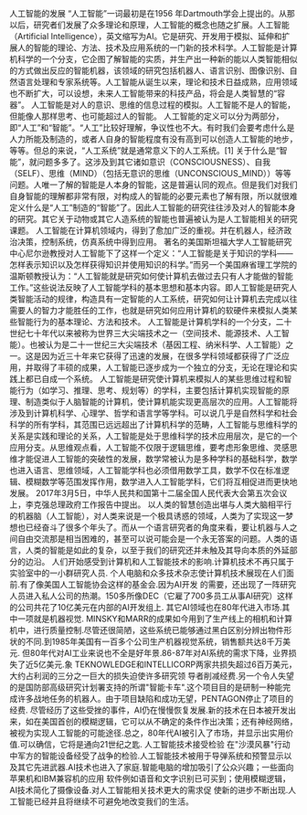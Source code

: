人工智能的发展
“人工智能”一词最初是在1956 年Dartmouth学会上提出的。从那以后，研究者们发展了众多理论和原理，人工智能的概念也随之扩展。人工智能（Artificial Intelligence），英文缩写为AI。它是研究、开发用于模拟、延伸和扩展人的智能的理论、方法、技术及应用系统的一门新的技术科学。人工智能是计算机科学的一个分支，它企图了解智能的实质，并生产出一种新的能以人类智能相似的方式做出反应的智能机器，该领域的研究包括机器人、语言识别、图像识别、自然语言处理和专家系统等。人工智能从诞生以来，理论和技术日益成熟，应用领域也不断扩大，可以设想，未来人工智能带来的科技产品，将会是人类智慧的“容器”。
人工智能是对人的意识、思维的信息过程的模拟。人工智能不是人的智能，但能像人那样思考、也可能超过人的智能。
人工智能的定义可以分为两部分，即“人工”和“智能”。“人工”比较好理解，争议性也不大。有时我们会要考虑什么是人力所能及制造的，或者人自身的智能程度有没有高到可以创造人工智能的地步，等等。但总的来说，“人工系统”就是通常意义下的人工系统。[1]
关于什么是“智能”，就问题多多了。这涉及到其它诸如意识（CONSCIOUSNESS）、自我（SELF）、思维（MIND）（包括无意识的思维（UNCONSCIOUS_MIND））等等问题。人唯一了解的智能是人本身的智能，这是普遍认同的观点。但是我们对我们自身智能的理解都非常有限，对构成人的智能的必要元素也了解有限，所以就很难定义什么是“人工”制造的“智能”了。因此人工智能的研究往往涉及对人的智能本身的研究。其它关于动物或其它人造系统的智能也普遍被认为是人工智能相关的研究课题。
人工智能在计算机领域内，得到了愈加广泛的重视。并在机器人，经济政治决策，控制系统，仿真系统中得到应用。
著名的美国斯坦福大学人工智能研究中心尼尔逊教授对人工智能下了这样一个定义：“人工智能是关于知识的学科――怎样表示知识以及怎样获得知识并使用知识的科学。”而另一个美国麻省理工学院的温斯顿教授认为：“人工智能就是研究如何使计算机去做过去只有人才能做的智能工作。”这些说法反映了人工智能学科的基本思想和基本内容。即人工智能是研究人类智能活动的规律，构造具有一定智能的人工系统，研究如何让计算机去完成以往需要人的智力才能胜任的工作，也就是研究如何应用计算机的软硬件来模拟人类某些智能行为的基本理论、方法和技术。
人工智能是计算机学科的一个分支，二十世纪七十年代以来被称为世界三大尖端技术之一（空间技术、能源技术、人工智能）。也被认为是二十一世纪三大尖端技术（基因工程、纳米科学、人工智能）之一。这是因为近三十年来它获得了迅速的发展，在很多学科领域都获得了广泛应用，并取得了丰硕的成果，人工智能已逐步成为一个独立的分支，无论在理论和实践上都已自成一个系统。
人工智能是研究使计算机来模拟人的某些思维过程和智能行为（如学习、推理、思考、规划等）的学科，主要包括计算机实现智能的原理、制造类似于人脑智能的计算机，使计算机能实现更高层次的应用。人工智能将涉及到计算机科学、心理学、哲学和语言学等学科。可以说几乎是自然科学和社会科学的所有学科，其范围已远远超出了计算机科学的范畴，人工智能与思维科学的关系是实践和理论的关系，人工智能是处于思维科学的技术应用层次，是它的一个应用分支。从思维观点看，人工智能不仅限于逻辑思维，要考虑形象思维、灵感思维才能促进人工智能的突破性的发展，数学常被认为是多种学科的基础科学，数学也进入语言、思维领域，人工智能学科也必须借用数学工具，数学不仅在标准逻辑、模糊数学等范围发挥作用，数学进入人工智能学科，它们将互相促进而更快地发展。
2017年3月5日，中华人民共和国第十二届全国人民代表大会第五次会议上，李克强总理政府工作报告中提出。
以人类的智慧创造出堪与人类大脑相平行的机器脑（人工智能），对人类来说是一个极具诱惑的领域，人类为了实现这一梦想也已经奋斗了很多个年头了。而从一个语言研究者的角度来看，要让机器与人之间自由交流那是相当困难的，甚至可以说可能会是一个永无答案的问题。人类的语言，人类的智能是如此的复杂，以至于我们的研究还并未触及其导向本质的外延部分的边沿。
人们开始感受到计算机和人工智能技术的影响.计算机技术不再只属于实验室中的一小群研究人员. 个人电脑和众多技术杂志使计算机技术展现在人们面前.有了像美国人工智能协会这样的基金会.因为AI开发 的需要，还出现了一阵研究人员进入私人公司的热潮。150多所像DEC（它雇了700多员工从事AI研究）这样的公司共花了10亿美元在内部的AI开发组上.
其它AI领域也在80年代进入市场.其中一项就是机器视觉. MINSKY和MARR的成果如今用到了生产线上的相机和计算机中，进行质量控制.尽管还很简陋，这些系统已能够通过黑白区别分辨出物件形状的不同.到1985年美国有一百多个公司生产机器视觉系统，销售额共达8千万美元.
但80年代对AI工业来说也不全是好年景.86-87年对AI系统的需求下降，业界损失了近5亿美元.象 TEKNOWLEDGE和INTELLICORP两家共损失超过6百万美元，大约占利润的三分之一巨大的损失迫使许多研究领 导者削减经费.另一个令人失望的是国防部高级研究计划署支持的所谓"智能卡车".这个项目目的是研制一种能完成许多战地任务的机器人。由于项目缺陷和成功无望，PENTAGON停止了项目的经费.
尽管经历了这些受挫的事件，AI仍在慢慢恢复发展.新的技术在日本被开发出来，如在美国首创的模糊逻辑，它可以从不确定的条件作出决策；还有神经网络，被视为实现人工智能的可能途径.总之，80年代AI被引入了市场，并显示出实用价值.可以确信，它将是通向21世纪之匙. 人工智能技术接受检验 在"沙漠风暴"行动中军方的智能设备经受了战争的检验.人工智能技术被用于导弹系统和预警显示以 及其它先进武器.AI技术也进入了家庭.智能电脑的增加吸引了公众兴趣；一些面向苹果机和IBM兼容机的应用 软件例如语音和文字识别已可买到；使用模糊逻辑，AI技术简化了摄像设备.对人工智能相关技术更大的需求促 使新的进步不断出现.人工智能已经并且将继续不可避免地改变我们的生活。

